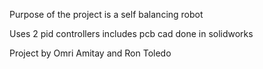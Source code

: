 Purpose of the project is a self balancing robot

Uses 2 pid controllers
includes pcb
cad done in solidworks



Project by Omri Amitay and Ron Toledo 
